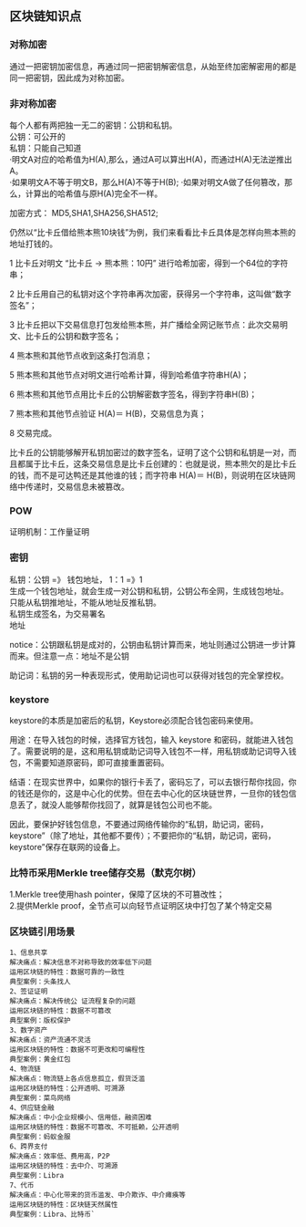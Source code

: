 ## 区块链知识点
### 对称加密
通过一把密钥加密信息，再通过同一把密钥解密信息，从始至终加密解密用的都是同一把密钥，因此成为对称加密。
### 非对称加密
每个人都有两把独一无二的密钥：公钥和私钥。  
公钥：可公开的  
私钥：只能自己知道  
·明文A对应的哈希值为H(A),那么，通过A可以算出H(A)，而通过H(A)无法逆推出A。  
·如果明文A不等于明文B，那么H(A)不等于H(B); 
·如果对明文A做了任何篡改，那么，计算出的哈希值与原H(A)完全不一样。

加密方式： MD5,SHA1,SHA256,SHA512;

仍然以“比卡丘借给熊本熊10块钱”为例，我们来看看比卡丘具体是怎样向熊本熊的地址打钱的。

1 比卡丘对明文 “比卡丘 → 熊本熊：10円” 进行哈希加密，得到一个64位的字符串；

2 比卡丘用自己的私钥对这个字符串再次加密，获得另一个字符串，这叫做“数字签名”；

3 比卡丘把以下交易信息打包发给熊本熊，并广播给全网记账节点：此次交易明文、比卡丘的公钥和数字签名；

4 熊本熊和其他节点收到这条打包消息；

5 熊本熊和其他节点对明文进行哈希计算，得到哈希值字符串H(A)；

6 熊本熊和其他节点用比卡丘的公钥解密数字签名，得到字符串H(B)；

7 熊本熊和其他节点验证 H(A)＝ H(B)，交易信息为真；

8 交易完成。

比卡丘的公钥能够解开私钥加密过的数字签名，证明了这个公钥和私钥是一对，而且都属于比卡丘，这条交易信息是比卡丘创建的：也就是说，熊本熊欠的是比卡丘的钱，而不是可达鸭还是其他谁的钱；而字符串 H(A)＝ H(B)，则说明在区块链网络中传递时，交易信息未被篡改。

### POW
证明机制：工作量证明

### 密钥
私钥：公钥 =》 钱包地址， 1：1 =》1    
生成一个钱包地址，就会生成一对公钥和私钥，公钥公布全网，生成钱包地址。  
只能从私钥推地址，不能从地址反推私钥。  
私钥生成签名，为交易署名  
地址

notice：公钥跟私钥是成对的，公钥由私钥计算而来，地址则通过公钥进一步计算而来。但注意一点：地址不是公钥

助记词：私钥的另一种表现形式，使用助记词也可以获得对钱包的完全掌控权。

### keystore
keystore的本质是加密后的私钥，Keystore必须配合钱包密码来使用。

用途：在导入钱包的时候，选择官方钱包，输入 keystore 和密码，就能进入钱包了。需要说明的是，这和用私钥或助记词导入钱包不一样，用私钥或助记词导入钱包，不需要知道原密码，即可直接重置密码。

结语：在现实世界中，如果你的银行卡丢了，密码忘了，可以去银行帮你找回，你的钱还是你的，这是中心化的优势。但在去中心化的区块链世界，一旦你的钱包信息丢了，就没人能够帮你找回了，就算是钱包公司也不能。

因此，要保护好钱包信息，不要通过网络传输你的“私钥，助记词，密码，keystore”（除了地址，其他都不要传）；不要把你的“私钥，助记词，密码，keystore”保存在联网的设备上。

### 比特币采用Merkle tree储存交易（默克尔树）

1.Merkle tree使用hash pointer，保障了区块的不可篡改性；   
2.提供Merkle proof，全节点可以向轻节点证明区块中打包了某个特定交易  

### 区块链引用场景
```
1、信息共享  
解决痛点：解决信息不对称导致的效率低下问题  
运用区块链的特性：数据可靠的一致性  
典型案例：头条找人  
2、签证证明  
解决痛点：解决传统公 证流程复杂的问题
运用区块链的特性：数据不可篡改
典型案例：版权保护
3、数字资产
解决痛点：资产流通不灵活
运用区块链的特性：数据不可更改和可编程性
典型案例：黄金红包
4、物流链
解决痛点：物流链上各点信息孤立，假货泛滥
运用区块链的特性：公开透明、可溯源
典型案例：菜鸟网络
4、供应链金融
解决痛点：中小企业规模小、信用低，融资困难
运用区块链的特性：数据不可篡改、不可抵赖，公开透明
典型案例：蚂蚁金服
6、跨界支付
解决痛点：效率低、费用高，P2P
运用区块链的特性：去中介、可溯源
典型案例：Libra
7、代币
解决痛点：中心化带来的货币滥发、中介欺诈、中介瘫痪等
运用区块链的特性：区块链天然属性
典型案例：Libra、比特币`